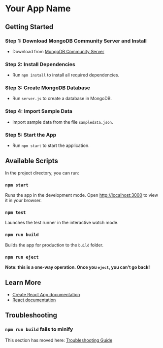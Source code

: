 # Your App Name

## Getting Started

### Step 1: Download MongoDB Community Server and Install
- Download from [MongoDB Community Server](https://www.mongodb.com/try/download/community)

### Step 2: Install Dependencies
- Run `npm install` to install all required dependencies.

### Step 3: Create MongoDB Database
- Run `server.js` to create a database in MongoDB.

### Step 4: Import Sample Data
- Import sample data from the file `sampledata.json`.

### Step 5: Start the App
- Run `npm start` to start the application.

## Available Scripts

In the project directory, you can run:

### `npm start`
Runs the app in the development mode. Open [http://localhost:3000](http://localhost:3000) to view it in your browser.

### `npm test`
Launches the test runner in the interactive watch mode.

### `npm run build`
Builds the app for production to the `build` folder.

### `npm run eject`
**Note: this is a one-way operation. Once you `eject`, you can't go back!**

## Learn More

- [Create React App documentation](https://facebook.github.io/create-react-app/docs/getting-started)
- [React documentation](https://reactjs.org/)

## Troubleshooting

### `npm run build` fails to minify
This section has moved here: [Troubleshooting Guide](https://facebook.github.io/create-react-app/docs/troubleshooting#npm-run-build-fails-to-minify)
